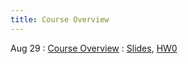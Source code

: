 ```yaml
---
title: Course Overview
---
```


Aug 29
: [Course Overview](#)
  : [Slides](https://drive.google.com/file/d/1-DCJ4IVOw-_Lvd4P98c2A815zPYHj8w8/view?usp=sharing), [HW0](https://www.overleaf.com/read/xbjtjjcpwtft)

